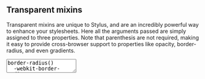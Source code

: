 ---
---

<div class="step" markdown="1">

## Transparent mixins

Transparent mixins are unique to Stylus,
and are an incredibly powerful way to enhance your stylesheets. Here all the arguments
passed are simply assigned to three properties. Note that parenthesis
are not required, making it easy to provide cross-browser support
to properties like opacity, border-radius, and even gradients.

<div><textarea class="stylus">
border-radius()
  -webkit-border-radius: arguments
  -moz-border-radius: arguments
  border-radius: arguments

button {
  border-radius: 5px 10px;
}
</textarea></div>
</div>
